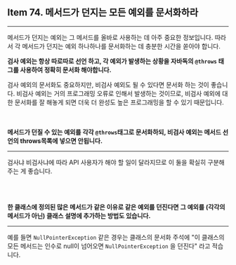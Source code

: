 ## Item 74. 메서드가 던지는 모든 예외를 문서화하라

***

메서드가 던지는 예외는 그 메서드를 올바로 사용하는 데 아주 중요한 정보입니다.
따라서 각 메서드가 던지는 예외 하나하나를 문서화하는 데 충분한 시간을 쏟아야 합니다.

**검사 예외는 항상 따로따로 선언 하고, 각 예외가 발생하는 상황을 자바독의 `@throws`
태그를 사용하여 정확히 문서화 해야합니다.**

검사 예외의 문서화도 중요하지만, 비검사 예외도 될 수 있다면 문서화 하는 것이 좋습니다.
비검사 예외는 거의 프로그래밍 오류로 인해서 발생하는 것이므로, 비검사 예외에 대한 문서화를
잘 해놓게 되면 더욱 더 완성도 높은 프로그래밍을 할 수 있기 때문입니다.

<br></br>
**메서드가 던질 수 있는 예외를 각각 `@throws`태그로 문서화하되, 비검사 예외는 메서드 선언의
throws목록에 넣으면 안됩니다.**
***

검사냐 비검사냐에 따라 API 사용자가 해야 할 일이 달라지므로 이 둘을 확실히 구분해주는 게 좋습니다.

<br></br>

**한 클래스에 정의된 많은 메서드가 같은 이유로 같은 예외를 던진다면 그 예외를 (각각의 메서드가 아닌) 클래스 설명에 추가하는 방법도 있습니다.**
***

예를 들면 `NullPointerException` 같은 경우는 클래스의 문서화 주석에 "이 클래스의 모든 메서드는 인수로 null이 넘어오면 `NullPointerException`
을 던진다" 라고 적습니다.

